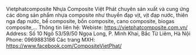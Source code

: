 Vietphatcomposite
Nhựa Composite Việt Phát chuyên sản xuất và cung ứng các dòng sản phẩm nhựa composite như thuyền đạp vịt, vịt đạp nước, thiên nga đạp nước, bể composite, bồn composite, cano composite, biogas composite,...
Thông tin liên hệ:
Webiste: https://vietphatcomposite.com.vn/
Address: Số 10 Ngõ 53/59/50 Ngọa Long, P. Minh Khai, Bắc Từ Liêm, Hà Nội
Phone: 0969883186
Các trang MXH:
https://www.facebook.com/CompositeVietPhat/